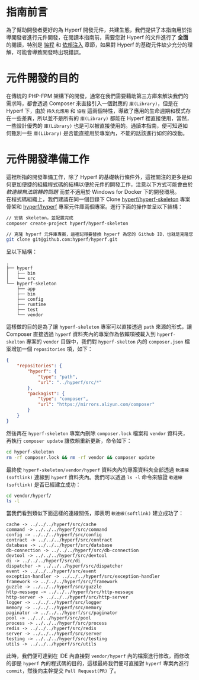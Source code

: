 # 指南前言

為了幫助開發者更好的為 Hyperf 開發元件，共建生態，我們提供了本指南用於指導開發者進行元件開發，在閱讀本指南前，需要您對 Hyperf 的文件進行了 **全面** 的閱讀，特別是 [協程](zh-tw/coroutine.md) 和 [依賴注入](zh-tw/di.md) 章節，如果對 Hyperf 的基礎元件缺少充分的理解，可能會導致開發時出現錯誤。

# 元件開發的目的

在傳統的 PHP-FPM 架構下的開發，通常在我們需要藉助第三方庫來解決我們的需求時，都會透過 Composer 來直接引入一個對應的 `庫(Library)`，但是在 Hyperf 下，由於 `持久化應用` 和 `協程` 這兩個特性，導致了應用的生命週期和模式存在一些差異，所以並不是所有的 `庫(Library)` 都能在 Hyperf 裡直接使用，當然，一些設計優秀的 `庫(Library)` 也是可以被直接使用的。通讀本指南，便可知道如何甄別一些 `庫(Library)` 是否能直接用於專案內，不能的話該進行如何的改動。

# 元件開發準備工作

這裡所指的開發準備工作，除了 Hyperf 的基礎執行條件外，這裡關注的更多是如何更加便捷的組織程式碼的結構以便於元件的開發工作，注意以下方式可能會由於 *軟連線無法跳轉的問題* 而並不適用於 Windows for Docker 下的開發環境。   
在程式碼組織上，我們建議在同一個目錄下 Clone [hyperf/hyperf-skeleton](https://github.com/hyperf/hyperf-skeleton) 專案骨架和 [hyperf/hyperf](https://github.com/hyperf/hyperf) 專案元件庫兩個專案。進行下面的操作並呈以下結構：

```bash
// 安裝 skeleton，並配置完成
composer create-project hyperf/hyperf-skeleton 

// 克隆 hyperf 元件庫專案，這裡記得要替換 hyperf 為您的 Github ID，也就是克隆您所 Fork 的專案
git clone git@github.com:hyperf/hyperf.git
```

呈以下結構：

```
.
├── hyperf
│   ├── bin
│   └── src
└── hyperf-skeleton
    ├── app
    ├── bin
    ├── config
    ├── runtime
    ├── test
    └── vendor
```

這樣做的目的是為了讓 `hyperf-skeleton` 專案可以直接透過 `path` 來源的形式，讓 Composer 直接透過 `hyperf` 資料夾內的專案作為依賴項被載入到 `hyperf-skelton`  專案的 `vendor` 目錄中，我們對 `hyperf-skelton` 內的 `composer.json` 檔案增加一個 `repositories` 項，如下：

```json
{
    "repositories": {
        "hyperf": {
            "type": "path",
            "url": "../hyperf/src/*"
        },
        "packagist": {
            "type": "composer",
            "url": "https://mirrors.aliyun.com/composer"
        }
    }
}
```
然後再在 `hyperf-skeleton` 專案內刪除 `composer.lock` 檔案和 `vendor` 資料夾，再執行 `composer update` 讓依賴重新更新，命令如下：

```bash
cd hyperf-skeleton
rm -rf composer.lock && rm -rf vendor && composer update
```
   
最終使 `hyperf-skeleton/vendor/hyperf` 資料夾內的專案資料夾全部透過 `軟連線(softlink)` 連線到 `hyperf` 資料夾內。我們可以透過 `ls -l` 命令來驗證 `軟連線(softlink)` 是否已經建立成功：

```bash
cd vendor/hyperf/
ls -l
```

當我們看到類似下面這樣的連線關係，即表明 `軟連線(softlink)` 建立成功了：

```
cache -> ../../../hyperf/src/cache
command -> ../../../hyperf/src/command
config -> ../../../hyperf/src/config
contract -> ../../../hyperf/src/contract
database -> ../../../hyperf/src/database
db-connection -> ../../../hyperf/src/db-connection
devtool -> ../../../hyperf/src/devtool
di -> ../../../hyperf/src/di
dispatcher -> ../../../hyperf/src/dispatcher
event -> ../../../hyperf/src/event
exception-handler -> ../../../hyperf/src/exception-handler
framework -> ../../../hyperf/src/framework
guzzle -> ../../../hyperf/src/guzzle
http-message -> ../../../hyperf/src/http-message
http-server -> ../../../hyperf/src/http-server
logger -> ../../../hyperf/src/logger
memory -> ../../../hyperf/src/memory
paginator -> ../../../hyperf/src/paginator
pool -> ../../../hyperf/src/pool
process -> ../../../hyperf/src/process
redis -> ../../../hyperf/src/redis
server -> ../../../hyperf/src/server
testing -> ../../../hyperf/src/testing
utils -> ../../../hyperf/src/utils
```

此時，我們便可達到在 IDE 內直接對 `vendor/hyperf` 內的檔案進行修改，而修改的卻是 `hyperf` 內的程式碼的目的，這樣最終我們便可直接對 `hyperf` 專案內進行 `commit`，然後向主幹提交 `Pull Request(PR)` 了。
